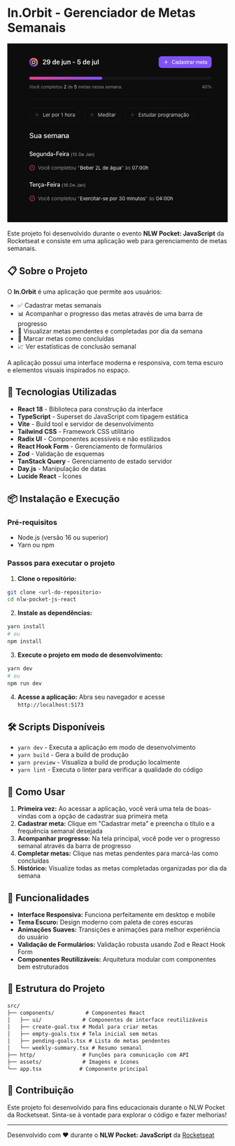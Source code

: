 # In.Orbit - Gerenciador de Metas Semanais

![Screenshot do Sistema](public/system-screenshot.png)

Este projeto foi desenvolvido durante o evento **NLW Pocket: JavaScript** da Rocketseat e consiste em uma aplicação web para gerenciamento de metas semanais.

## 📋 Sobre o Projeto

O **In.Orbit** é uma aplicação que permite aos usuários:

- ✅ Cadastrar metas semanais
- 📊 Acompanhar o progresso das metas através de uma barra de progresso
- 📅 Visualizar metas pendentes e completadas por dia da semana
- 🎯 Marcar metas como concluídas
- 📈 Ver estatísticas de conclusão semanal

A aplicação possui uma interface moderna e responsiva, com tema escuro e elementos visuais inspirados no espaço.

## 🚀 Tecnologias Utilizadas

- **React 18** - Biblioteca para construção da interface
- **TypeScript** - Superset do JavaScript com tipagem estática
- **Vite** - Build tool e servidor de desenvolvimento
- **Tailwind CSS** - Framework CSS utilitário
- **Radix UI** - Componentes acessíveis e não estilizados
- **React Hook Form** - Gerenciamento de formulários
- **Zod** - Validação de esquemas
- **TanStack Query** - Gerenciamento de estado servidor
- **Day.js** - Manipulação de datas
- **Lucide React** - Ícones

## 📦 Instalação e Execução

### Pré-requisitos

- Node.js (versão 16 ou superior)
- Yarn ou npm

### Passos para executar o projeto

1. **Clone o repositório:**
```bash
git clone <url-do-repositorio>
cd nlw-pocket-js-react
```

2. **Instale as dependências:**
```bash
yarn install
# ou
npm install
```

3. **Execute o projeto em modo de desenvolvimento:**
```bash
yarn dev
# ou
npm run dev
```

4. **Acesse a aplicação:**
Abra seu navegador e acesse `http://localhost:5173`

## 🛠️ Scripts Disponíveis

- `yarn dev` - Executa a aplicação em modo de desenvolvimento
- `yarn build` - Gera a build de produção
- `yarn preview` - Visualiza a build de produção localmente
- `yarn lint` - Executa o linter para verificar a qualidade do código

## 📱 Como Usar

1. **Primeira vez:** Ao acessar a aplicação, você verá uma tela de boas-vindas com a opção de cadastrar sua primeira meta
2. **Cadastrar meta:** Clique em "Cadastrar meta" e preencha o título e a frequência semanal desejada
3. **Acompanhar progresso:** Na tela principal, você pode ver o progresso semanal através da barra de progresso
4. **Completar metas:** Clique nas metas pendentes para marcá-las como concluídas
5. **Histórico:** Visualize todas as metas completadas organizadas por dia da semana

## 🎨 Funcionalidades

- **Interface Responsiva:** Funciona perfeitamente em desktop e mobile
- **Tema Escuro:** Design moderno com paleta de cores escuras
- **Animações Suaves:** Transições e animações para melhor experiência do usuário
- **Validação de Formulários:** Validação robusta usando Zod e React Hook Form
- **Componentes Reutilizáveis:** Arquitetura modular com componentes bem estruturados

## 📁 Estrutura do Projeto

```
src/
├── components/          # Componentes React
│   ├── ui/             # Componentes de interface reutilizáveis
│   ├── create-goal.tsx # Modal para criar metas
│   ├── empty-goals.tsx # Tela inicial sem metas
│   ├── pending-goals.tsx # Lista de metas pendentes
│   └── weekly-summary.tsx # Resumo semanal
├── http/               # Funções para comunicação com API
├── assets/             # Imagens e ícones
└── app.tsx            # Componente principal
```

## 🤝 Contribuição

Este projeto foi desenvolvido para fins educacionais durante o NLW Pocket da Rocketseat. Sinta-se à vontade para explorar o código e fazer melhorias!

---

Desenvolvido com ❤️ durante o **NLW Pocket: JavaScript** da [Rocketseat](https://rocketseat.com.br)
